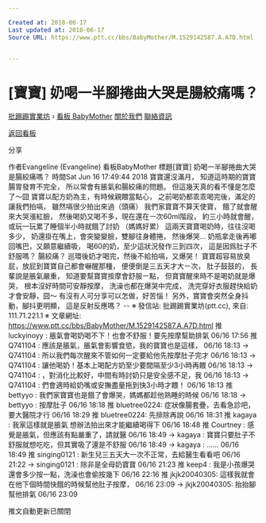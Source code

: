 ```yaml
---

Created at: 2018-06-17
Last updated at: 2018-06-17
Source URL: https://www.ptt.cc/bbs/BabyMother/M.1529142587.A.A7D.html


---
```


# [寶寶] 奶喝一半腳捲曲大哭是腸絞痛嗎？


[批踢踢實業坊](https://www.ptt.cc/bbs/) › [看板 BabyMother](https://www.ptt.cc/bbs/BabyMother/index.html) [關於我們](https://www.ptt.cc/about.html) [聯絡資訊](https://www.ptt.cc/contact.html)

[返回看板](https://www.ptt.cc/bbs/BabyMother/index.html)

分享

作者Evangeline (Evangeline)
看板BabyMother
標題\[寶寶\] 奶喝一半腳捲曲大哭是腸絞痛嗎？
時間Sat Jun 16 17:49:44 2018
寶寶還沒滿月， 知道這時期的寶寶腸胃發育不完全， 所以常會有脹氣和腸絞痛的問題。 但這幾天真的看不懂是怎麼了～囧 寶寶以配方奶為主，有時候親餵當點心， 之前喝奶都乖乖喝完後，滿足的讓我們拍嗝， 雖然嗝很少拍出來過（頭痛） 我們家寶寶不算天使寶， 餓了就會醒來大哭漲紅臉， 然後喝奶又喝不多，現在還在ㄧ次60ml階段， 約三小時就會醒， 或玩一玩累了睡個半小時就餓了討奶 （媽媽好累） 這兩天寶寶喝奶時，往往沒喝多少， 奶還掛在嘴上，會突變變臉，雙腳往身體捲， 然後爆哭... 奶瓶拿走後再嘟回嘴巴，又願意繼續吸， 喝60的奶，至少這狀況發作三到四次， 這是因爲肚子不舒服嗎？ 腸絞痛？ 巡環後奶才喝完，然後不給拍嗝，又爆哭！ 寶寶超容易放臭屁，放屁到寶寶自己都會嚇醒那種， 便便倒是三五天才大ㄧ次， 肚子鼓鼓的， 長輩說是脹氣嚴重， 知道要幫寶寶按摩會舒服ㄧ點， 但寶寶醒來時不是喝奶就是爆哭， 根本沒好時間可安靜按摩， 洗澡也都在爆哭中完成， 洗完穿好衣服趕快給奶才會安靜，囧～ 有沒有人可分享可以怎做，好苦惱！ 另外，寶寶會突然全身抖動，腳抖更明顯， 這是反射反應嗎？ -- ※ 發信站: 批踢踢實業坊(ptt.cc), 來自: 111.71.221.1 ※ 文章網址: <https://www.ptt.cc/bbs/BabyMother/M.1529142587.A.A7D.html>
推 luckyinoyy : 脹氣會喝奶喝不下！也會不舒服！要先按摩幫助排氣 06/16 17:56
推 Q741104 : 應該是脹氣，脹氣會影響食慾，我的寶寶也是這樣， 06/16 18:13
→ Q741104 : 所以我們每次醒來不管如何一定要給他先按摩肚子完才 06/16 18:13
→ Q741104 : 讓他喝奶！基本上喝配方奶至少要間隔至少3小時再餵 06/16 18:13
→ Q741104 : ，對消化比較好，中間有時討奶只是安全感不足，我 06/16 18:13
→ Q741104 : 們會適時給奶嘴或安撫盡量拖到快3小時才餵！ 06/16 18:13
推 bettyyo : 我們家寶寶也是餓了會爆哭，媽媽都趁他熟睡的時候 06/16 18:18
→ bettyyo : 按摩肚子 06/16 18:18
推 bluetree0224: 症狀像腸套疊，去看急診吧，要大醫院才行 06/16 18:29
推 bluetree0224: 先排除再說 06/16 18:31
推 kagaya : 我家這樣就是脹氣 想辦法拍出來才能繼續喝得下 06/16 18:48
推 Courtney : 感覺是脹氣，但應該有點嚴重了，請就醫 06/16 18:49
→ kagaya : 寶寶只要肚子不舒服就想吃吃，但其實吸了還是不舒服 06/16 18:49
→ kagaya : …… 06/16 18:49
推 singing0121 : 新生兒三五天大一次不正常，去給醫生看看吧 06/16 21:22
→ singing0121 : 除非是全母奶寶寶 06/16 21:23
推 keep4 : 我是小孩爆哭還會多少按一點，洗澡也會偷按幾下 06/16 22:16
推 jkjk20040305: 這樣我就會在他下個時間快餓的時候幫他肚子按摩， 06/16 23:09
→ jkjk20040305: 抬抬腳幫他排氣 06/16 23:09

推文自動更新已關閉

